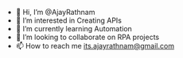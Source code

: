- 👋 Hi, I’m @AjayRathnam
- 👀 I’m interested in Creating APIs
- 🌱 I’m currently learning Automation
- 💞️ I’m looking to collaborate on RPA projects
- 📫 How to reach me its.ajayrathnam@gmail.com

<!---
Its-AjayRathnam/Its-AjayRathnam is a ✨ special ✨ repository because its `README.md` (this file) appears on your GitHub profile.
You can click the Preview link to take a look at your changes.
--->
